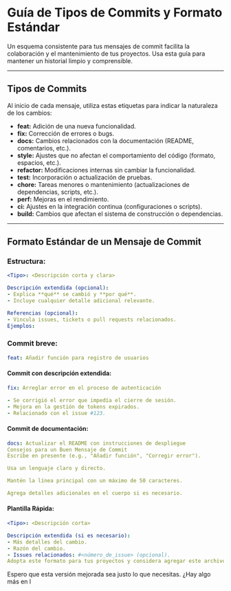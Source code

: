 # Guía de Tipos de Commits y Formato Estándar

Un esquema consistente para tus mensajes de commit facilita la colaboración y el mantenimiento de tus proyectos. Usa esta guía para mantener un historial limpio y comprensible.

---

## Tipos de Commits

Al inicio de cada mensaje, utiliza estas etiquetas para indicar la naturaleza de los cambios:

- **feat:** Adición de una nueva funcionalidad.
- **fix:** Corrección de errores o bugs.
- **docs:** Cambios relacionados con la documentación (README, comentarios, etc.).
- **style:** Ajustes que no afectan el comportamiento del código (formato, espacios, etc.).
- **refactor:** Modificaciones internas sin cambiar la funcionalidad.
- **test:** Incorporación o actualización de pruebas.
- **chore:** Tareas menores o mantenimiento (actualizaciones de dependencias, scripts, etc.).
- **perf:** Mejoras en el rendimiento.
- **ci:** Ajustes en la integración continua (configuraciones o scripts).
- **build:** Cambios que afectan el sistema de construcción o dependencias.

---

## Formato Estándar de un Mensaje de Commit

### Estructura:
```yaml
<Tipo>: <Descripción corta y clara>

Descripción extendida (opcional):
- Explica **qué** se cambió y **por qué**.
- Incluye cualquier detalle adicional relevante.

Referencias (opcional):
- Vincula issues, tickets o pull requests relacionados.
Ejemplos:
```

### Commit breve:

```yaml
feat: Añadir función para registro de usuarios
```

#### Commit con descripción extendida:
```yaml
fix: Arreglar error en el proceso de autenticación

- Se corrigió el error que impedía el cierre de sesión.
- Mejora en la gestión de tokens expirados.
- Relacionado con el issue #123.
```

#### Commit de documentación:

```yaml
docs: Actualizar el README con instrucciones de despliegue
Consejos para un Buen Mensaje de Commit
Escribe en presente (e.g., "Añadir función", "Corregir error").

Usa un lenguaje claro y directo.

Mantén la línea principal con un máximo de 50 caracteres.

Agrega detalles adicionales en el cuerpo si es necesario.
```

#### Plantilla Rápida:

```yaml
<Tipo>: <Descripción corta>

Descripción extendida (si es necesario):
- Más detalles del cambio.
- Razón del cambio.
- Issues relacionados: #<número_de_issue> (opcional).
Adopta este formato para tus proyectos y considera agregar este archivo a tu repositorio como commit-guidelines.md. ¡Te ayudará a mantener un historial organizado y colaborativo! 🚀
```

Espero que esta versión mejorada sea justo lo que necesitas. ¿Hay algo más en l